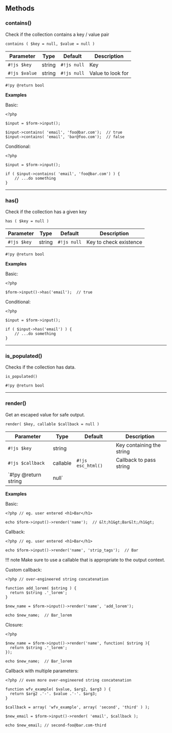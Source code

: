 ## Methods

### **contains()**
Check if the collection contains a key / value pair
~~~{.js}
contains ( $key = null, $value = null )
~~~

Parameter      |  Type  | Default     | Description
-------------- | ------ | ----------- | -----------
`#!js $key`    | string | `#!js null` | Key
`#!js $value`  | string | `#!js null` | Value to look for
`#!py @return bool`

**Examples**

Basic:
~~~~{.php}
<?php

$input = $form->input();

$input->contains( 'email', 'foo@bar.com');  // true
$input->contains( 'email', 'bar@foo.com');  // false
~~~~

Conditional:
~~~~{.php}
<?php

$input = $form->input();

if ( $input->contains( 'email', 'foo@bar.com') ) {
    // ...do something
}
~~~~

---

### **has()**
Check if the collection has a given key
~~~{.js}
has ( $key = null )
~~~

Parameter      |  Type  | Default     | Description
-------------- | ------ | ----------- | -----------
`#!js $key`    | string | `#!js null` | Key to check existence
`#!py @return bool`

**Examples**

Basic:
~~~~{.php}
<?php

$form->input()->has('email');  // true
~~~~

Conditional:
~~~~{.php}
<?php

$input = $form->input();

if ( $input->has('email') ) {
    // ...do something
}
~~~~

---

### **is_populated()**
Checks if the collection has data.
~~~{.js}
is_populated()
~~~

`#!py @return bool`

---

### **render()**
Get an escaped value for safe output.

~~~{.js}
render( $key, callable $callback = null )
~~~

Parameter        |  Type  | Default     | Description
--------------   | ------ | ----------- | -----------
`#!js $key`      | string |             | Key containing the string
`#!js $callback` | callable | `#!js esc_html()` | Callback to pass string
`#!py @return string|null`


**Examples**

Basic:
~~~~{.php}
<?php // eg. user entered <h1>Bar</h1>

echo $form->input()->render('name');  // &lt;h1&gt;Bar&lt;/h1&gt;
~~~~

Callback:
~~~~{.php}
<?php // eg. user entered <h1>Bar</h1>

echo $form->input()->render('name', 'strip_tags');  // Bar
~~~~

!!! note
    Make sure to use a callable that is appropriate to the output context.

Custom callback:
~~~~{.php}
<?php // over-engineered string concatenation

function add_lorem( $string ) {
  return $string .'_lorem';
}

$new_name = $form->input()->render('name', 'add_lorem');

echo $new_name;  // Bar_lorem
~~~~

Closure:
~~~~{.php}
<?php

$new_name = $form->input()->render('name', function( $string ){
  return $string .'_lorem';
});

echo $new_name;  // Bar_lorem
~~~~

Callback with multiple parameters:
~~~~{.php}
<?php // even more over-engineered string concatenation

function wfv_example( $value, $arg2, $arg3 ) {
  return $arg2 .'-'. $value .'-'. $arg3;
}

$callback = array( 'wfv_example', array( 'second', 'third' ) );

$new_email = $form->input()->render( 'email', $callback );

echo $new_email; // second-foo@bar.com-third

~~~~
